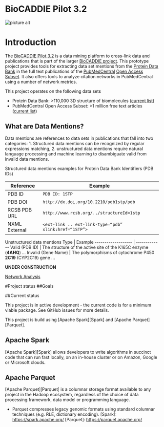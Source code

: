 BioCADDIE Pilot 3.2
====

![picture alt](https://github.com/rcsb/BioCaddiePilot32/blob/master/src/main/resources/biocaddie-logo.png)

# Introduction

The [BioCADDIE Pilot 3.2](https://biocaddie.org/group/pilot-project/pilot-project-3-2-development-citation-and-data-access-metrics-applied-rcsb/) is a data mining platform to cross-link data and publications that is part of the larger [BioCADDIE project](https://biocaddie.org/). This prototype project provides tools for extracting data set mentions from the [Protein Data Bank](http://www.rcsb.org/) in the full text publications of the [PubMedCentral](http://www.ncbi.nlm.nih.gov/pmc/) [Open Access Subset](http://www.ncbi.nlm.nih.gov/pmc/tools/openftlist/). It also offers tools to analyze citation networks in PubMedCentral using a number of network metrics.

This project operates on the following data sets

* Protein Data Bank: >110,000 3D structure of biomolecules ([current list](http://www.rcsb.org/pdb/results/results.do?qrid=E5798DC6&tabtoshow=Current))
* PubMedCentral Open Access Subset: >1 million free text articles ([current list](http://www.ncbi.nlm.nih.gov/pmc/?term=open+access[filter]))

## What are Data Mentions?

Data mentions are references to data sets in publications that fall into two categories: 1. Structured data mentions can be recognized by regular expressions matching, 2. unstructured data mentions require natural language processing and machine learning to disambiguate valid from invalid data mentions.

Structured data mentions examples for Protein Data Bank Identifiers (PDB IDs)


Reference     | Example
------------- |---------
PDB ID        | `PDB ID: 1STP`
PDB DOI       | `http://dx.doi.org/10.2210/pdb1stp/pdb`
RCSB PDB URL  | `http://www.rcsb.org/../structureId=1stp`
NXML External | `<ext-link .. ext-link-type=“pdb” xlink:href=“1STP”>`


Unstructured data mentions
Type | Example
------------------- | -------------
Valid (PDB ID)      | The structure of the active site of the K165C enzyme (**4AHQ**) ...
Invalid (Gene Name) | The polymorphisms of cytochrome P450 **2C19** (CYP2C19) gene ...



**UNDER CONSTRUCTION**

[Network Analysis](https://github.com/rcsb/BioCaddiePilot32/blob/master/src/main/java/NetworkAnalysis.md)

#Project status
##Goals

<!---
    Provide an R package that hooks up the Genomics APIs to all of the other great existing R tools for biology. This package should be consumable by R developers.
    In addition, for non-developers, provide many Read and Variant analysis samples that can easily be run on API data without requiring a lot of prior biology or cs knowledge.
-->

##Current status

This project is in active development - the current code is for a minimum viable package. See GitHub issues for more details.

This project is build using [Apache Spark][Spark] and [Apache Parquet][Parquet].

## Apache Spark

[Apache Spark][Spark] allows developers to write algorithms in succinct code that can run fast locally, on an in-house cluster or on Amazon, Google or Microsoft clouds. 

## Apache Parquet

[Apache Parquet][Parquet] is a columnar storage format available to any project in the Hadoop ecosystem, regardless of the choice of data processing framework, data model or programming language.

- Parquet compresses legacy genomic formats using standard columnar techniques (e.g. RLE, dictionary encoding). 
[Spark]: https://spark.apache.org/
[Parquet]: https://parquet.apache.org/

